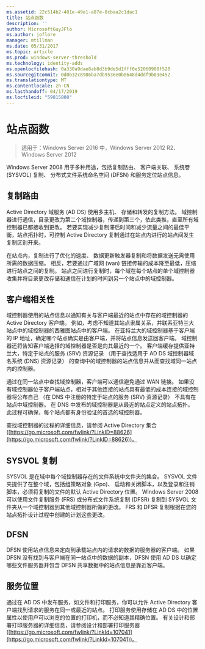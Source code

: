 ```yaml
---
ms.assetid: 22c514b2-401e-49e1-a87e-0cbaa2c1dac1
title: 站点函数
description: ''
author: MicrosoftGuyJFlo
ms.author: joflore
manager: mtillman
ms.date: 05/31/2017
ms.topic: article
ms.prod: windows-server-threshold
ms.technology: identity-adds
ms.openlocfilehash: 0a330a9dae8ab8d3b9de5d1fff0e52060908f520
ms.sourcegitcommit: 0d0b32c8986ba7db9536e0b8648d4ddf9b03e452
ms.translationtype: MT
ms.contentlocale: zh-CN
ms.lasthandoff: 04/17/2019
ms.locfileid: "59815808"
---
```

# <a name="site-functions"></a>站点函数

>适用于：Windows Server 2016 中，Windows Server 2012 R2、 Windows Server 2012

 Windows Server 2008 用于多种用途，包括复制路由、 客户端关联、 系统卷 (SYSVOL) 复制、 分布式文件系统命名空间 (DFSN) 和服务定位站点信息。  
  
## <a name="routing-replication"></a>复制路由  
Active Directory 域服务 (AD DS) 使用多主机、 存储和转发的复制方法。 域控制器进行通信，目录更改为第二个域控制器，传递到第三个，依此类推，直至所有域控制器已都接收到更改。 若要实现减少复制滞后时间和减少流量之间的最佳平衡，站点拓扑时，可控制 Active Directory 复制通过在站点内进行的站点间发生复制区别开来。  
  
在站点内，复制进行了优化的速度、 数据更新触发器复制和将数据发送无需使用所需的数据压缩。 相反，若要通过广域网 (wan) 链接传输的成本降至最低，压缩进行站点之间的复制。 站点之间进行复制时，每个域在每个站点的单个域控制器收集并将目录更改存储和通信在计划的时间到另一个站点中的域控制器。  
  
## <a name="client-affinity"></a>客户端相关性  
域控制器使用的站点信息以通知有关与客户端最近的站点中存在的域控制器的 Active Directory 客户端。 例如，考虑不知道其站点隶属关系，并联系亚特兰大站点中的域控制器的西雅图站点中的客户端。 在亚特兰大的域控制器基于客户端的 IP 地址，确定哪个站点确实是由客户端，并将站点信息发送回客户端。 域控制器还将告知客户端选择的域控制器是否是向其最近的一个。 客户端缓存提供亚特兰大，特定于站点的服务 (SRV) 资源记录 （用于查找适用于 AD DS 域控制器域名系统 (DNS) 资源记录） 的查询中的域控制器的站点信息并从而查找域同一站点内的控制器。  
  
通过在同一站点中查找域控制器，客户端可以通信避免通过 WAN 链接。 如果没有域控制器位于客户端站点，相对于其他连接的站点具有最低的成本连接的域控制器将公布自己 （在 DNS 中注册的特定于站点的服务 (SRV) 资源记录） 不具有在站点中域控制器。 在 DNS 中发布的域控制器是从最近的站点定义的站点拓扑。 此过程可确保，每个站点都有身份验证的首选的域控制器。  
  
查找域控制器的过程的详细信息，请参阅 Active Directory 集合 ([https://go.microsoft.com/fwlink/?LinkID=88626](https://go.microsoft.com/fwlink/?LinkID=88626))。  
  
## <a name="sysvol-replication"></a>SYSVOL 复制  
SYSVOL 是在域中每个域控制器存在的文件系统中文件夹的集合。 SYSVOL 文件夹提供了在整个域，包括组策略对象 (Gpo)、 启动和关闭脚本，以及登录和注销脚本，必须将复制的文件的默认 Active Directory 位置。  Windows Server 2008 可以使用文件复制服务 (FRS) 或分布式文件系统复制 (DFSR) 复制到 SYSVOL 文件夹从一个域控制器到其他域控制器所做的更改。 FRS 和 DFSR 复制根据在您的站点拓扑设计过程中创建的计划这些更改。  
  
## <a name="dfsn"></a>DFSN  
DFSN 使用站点信息来定向到承载站点内的请求的数据的服务器的客户端。 如果 DFSN 没有找到与客户端在同一站点中的数据的副本，DFSN 使用 AD DS 以确定哪些文件服务器并包含 DFSN 共享数据中的站点信息是靠近客户端。  
  
## <a name="service-location"></a>服务位置  
通过在 AD DS 中发布服务，如文件和打印服务，你可以允许 Active Directory 客户端找到请求的服务在同一或最近的站点。 打印服务使用存储在 AD DS 中的位置属性以使用户可以浏览的位置的打印机，而不必知道其精确位置。 有关设计和部署打印服务器的详细信息，请参阅设计和部署打印服务器 ([https://go.microsoft.com/fwlink/?LinkId=107041](https://go.microsoft.com/fwlink/?LinkId=107041))。  
  


